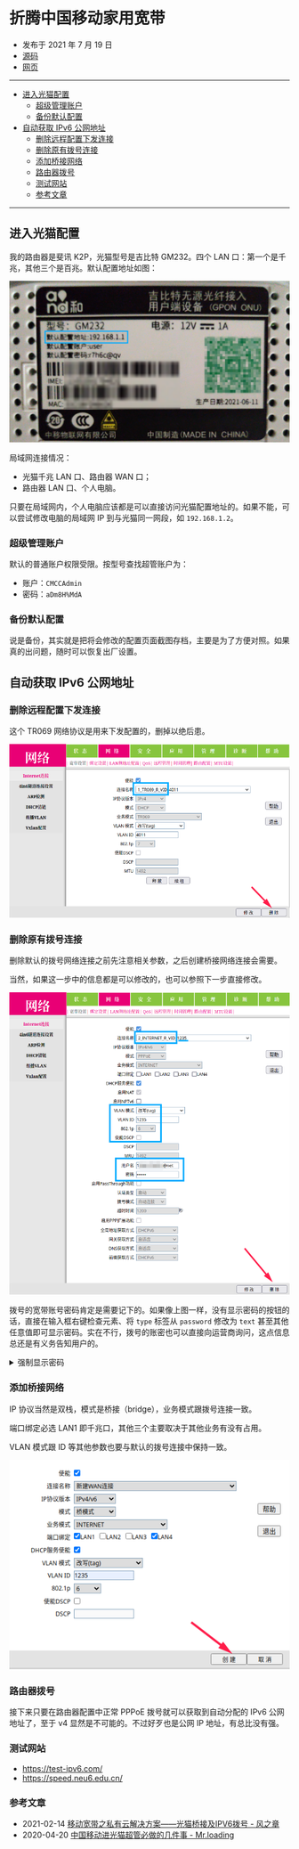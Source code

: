 # 折腾中国移动家用宽带

- 发布于 2021 年 7 月 19 日
- [源码][source]
- [网页][page]

[source]: https://github.com/liolok/liolok.com/blob/master/zhs/china-mobile-home-broadband/index.md
[page]: https://liolok.com/zhs/china-mobile-home-broadband/

---

- [进入光猫配置](#进入光猫配置)
  - [超级管理账户](#超级管理账户)
  - [备份默认配置](#备份默认配置)
- [自动获取 IPv6 公网地址](#自动获取-ipv6-公网地址)
  - [删除远程配置下发连接](#删除远程配置下发连接)
  - [删除原有拨号连接](#删除原有拨号连接)
  - [添加桥接网络](#添加桥接网络)
  - [路由器拨号](#路由器拨号)
  - [测试网站](#测试网站)
  - [参考文章](#参考文章)

---

## 进入光猫配置

我的路由器是斐讯 K2P，光猫型号是吉比特 GM232。四个 LAN 口：第一个是千兆，其他三个是百兆。默认配置地址如图：

![GM232](gm232/config-address.png "GM232 默认配置地址")

局域网连接情况：

- 光猫千兆 LAN 口、路由器 WAN 口；
- 路由器 LAN 口、个人电脑。

只要在局域网内，个人电脑应该都是可以直接访问光猫配置地址的。如果不能，可以尝试修改电脑的局域网 IP 到与光猫同一网段，如 `192.168.1.2`。

### 超级管理账户

默认的普通账户权限受限。按型号查找超管账户为：

- 账户：`CMCCAdmin`
- 密码：`aDm8H%MdA`

### 备份默认配置

说是备份，其实就是把将会修改的配置页面截图存档，主要是为了方便对照。如果真的出问题，随时可以恢复出厂设置。

## 自动获取 IPv6 公网地址

### 删除远程配置下发连接

这个 TR069 网络协议是用来下发配置的，删掉以绝后患。

![删除远程下发连接](gm232/1-tr069.png)

### 删除原有拨号连接

删除默认的拨号网络连接之前先注意相关参数，之后创建桥接网络连接会需要。

当然，如果这一步中的信息都是可以修改的，也可以参照下一步直接修改。

![删除拨号连接](gm232/2-internet.png)

拨号的宽带账号密码肯定是需要记下的。如果像上图一样，没有显示密码的按钮的话，直接在输入框右键检查元素、将 `type` 标签从 `password` 修改为 `text` 甚至其他任意值即可显示密码。实在不行，拨号的账密也可以直接向运营商询问，这点信息总还是有义务告知用户的。

<details>
<summary>强制显示密码</summary>

![强制显示密码 步骤一](gm232/force-show-password-1.png "强制显示密码 一")
![强制显示密码 步骤二](gm232/force-show-password-2.png "强制显示密码 二")
</details>

### 添加桥接网络

IP 协议当然是双栈，模式是桥接（bridge），业务模式跟拨号连接一致。

端口绑定必选 LAN1 即千兆口，其他三个主要取决于其他业务有没有占用。

VLAN 模式跟 ID 等其他参数也要与默认的拨号连接中保持一致。

![桥接网络参数](gm232/new-bridge-network.png)

### 路由器拨号

接下来只要在路由器配置中正常 PPPoE 拨号就可以获取到自动分配的 IPv6 公网地址了，至于 v4 显然是不可能的。不过好歹也是公网 IP 地址，有总比没有强。

### 测试网站

- https://test-ipv6.com/
- https://speed.neu6.edu.cn/

### 参考文章

- 2021-02-14 [移动宽带之私有云解决方案——光猫桥接及IPV6拨号 - 风之章](https://post.smzdm.com/p/aqxpwx3v/)
- 2020-04-20 [中国移动进光猫超管必做的几件事 - Mr.loading](https://www.iamydp.cn/archives/60.html)
